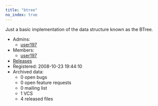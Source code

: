 ```yaml
---
title: "btree"
no_index: true
---
```


Just a basic implementation of the data structure known as the BTree.


* Admins:
  * [user197](/users/user197)
* Members:
  * [user197](/users/user197)
* [Releases](https://download.ocamlcore.org/btree)
* Registered: 2008-10-23 19:44:10
* Archived data:
  * 0 open bugs
  * 0 open feature requests
  * 0 mailing list
  * 1 VCS
  * 4 released files
